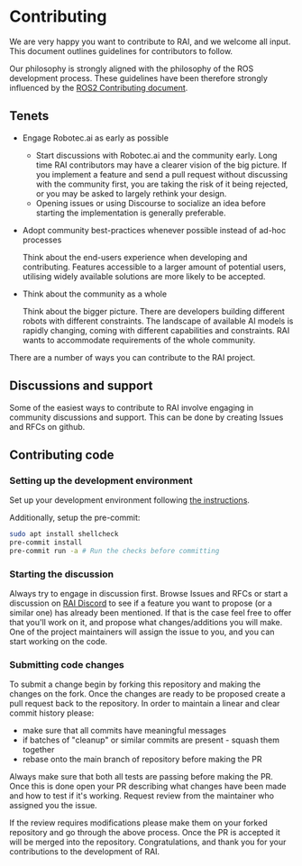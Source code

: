 # Contributing

We are very happy you want to contribute to RAI, and we welcome all input. This document outlines
guidelines for contributors to follow.

Our philosophy is strongly aligned with the philosophy of the ROS development process. These
guidelines have been therefore strongly influenced by the
[ROS2 Contributing document](https://docs.ros.org/en/jazzy/The-ROS2-Project/Contributing.html).

## Tenets

-   Engage Robotec.ai as early as possible

    -   Start discussions with Robotec.ai and the community early. Long time RAI contributors may have a
        clearer vision of the big picture. If you implement a feature and send a pull request without
        discussing with the community first, you are taking the risk of it being rejected, or you may be
        asked to largely rethink your design.
    -   Opening issues or using Discourse to socialize an idea before starting the implementation is
        generally preferable.

-   Adopt community best-practices whenever possible instead of ad-hoc processes

    Think about the end-users experience when developing and contributing. Features accessible to a
    larger amount of potential users, utilising widely available solutions are more likely to be
    accepted.

-   Think about the community as a whole

    Think about the bigger picture. There are developers building different robots with different
    constraints. The landscape of available AI models is rapidly changing, coming with different
    capabilities and constraints. RAI wants to accommodate requirements of the whole community.

There are a number of ways you can contribute to the RAI project.

## Discussions and support

Some of the easiest ways to contribute to RAI involve engaging in community discussions and support.
This can be done by creating Issues and RFCs on github.

## Contributing code

### Setting up the development environment

Set up your development environment following [the instructions](setup/install.md).

Additionally, setup the pre-commit:

```bash
sudo apt install shellcheck
pre-commit install
pre-commit run -a # Run the checks before committing
```

### Starting the discussion

Always try to engage in discussion first. Browse Issues and RFCs or start a discussion on
[RAI Discord](https://discord.gg/GZGfejUSjt) to see if a feature you want to propose (or a similar
one) has already been mentioned. If that is the case feel free to offer that you'll work on it, and
propose what changes/additions you will make. One of the project maintainers will assign the issue
to you, and you can start working on the code.

### Submitting code changes

To submit a change begin by forking this repository and making the changes on the fork. Once the
changes are ready to be proposed create a pull request back to the repository. In order to maintain
a linear and clear commit history please:

-   make sure that all commits have meaningful messages
-   if batches of "cleanup" or similar commits are present - squash them together
-   rebase onto the main branch of repository before making the PR

Always make sure that both all tests are passing before making the PR. Once this is done open your
PR describing what changes have been made and how to test if it's working. Request review from the
maintainer who assigned you the issue.

If the review requires modifications please make them on your forked repository and go through the
above process. Once the PR is accepted it will be merged into the repository. Congratulations, and
thank you for your contributions to the development of RAI.
